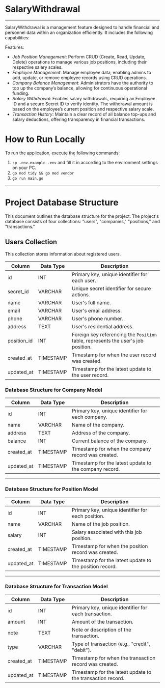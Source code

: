 # SalaryWithdrawal
---
SalaryWithdrawal is a management feature designed to handle financial and personnel data within an organization efficiently. It includes the following capabilities:

Features:
- *Job Position Management*: Perform CRUD (Create, Read, Update, Delete) operations to manage various job positions, including their respective salary scales.
- *Employee Management*: Manage employee data, enabling admins to add, update, or remove employee records using CRUD operations.
- *Company Balance Management*: Administrators have the authority to top up the company’s balance, allowing for continuous operational funding.
- *Salary Withdrawal*: Enables salary withdrawals, requiring an Employee ID and a secure Secret ID to verify identity. The withdrawal amount is based on the employee’s current position and respective salary scale.
- *Transaction History*: Maintain a clear record of all balance top-ups and salary deductions, offering transparency in financial transactions.

# How to Run Locally

To run the application, execute the following commands:

1. `cp .env.example .env` and fill it in according to the environment settings on your PC.
2. `go mod tidy && go mod vendor`
3. `go run main.go`

---
# Project Database Structure

This document outlines the database structure for the project. The project's database consists of four collections: "users", "companies," "positions," and "transactions."

## Users Collection

This collection stores information about registered users.

| Column       | Data Type | Description                                                           |
|--------------|-----------|-----------------------------------------------------------------------|
| id           | INT       | Primary key, unique identifier for each user.                         |
| secret_id    | VARCHAR   | Unique secret identifier for secure actions.                          |
| name         | VARCHAR   | User's full name.                                                     |
| email        | VARCHAR   | User's email address.                                                 |
| phone        | VARCHAR   | User's phone number.                                                  |
| address      | TEXT      | User's residential address.                                           |
| position_id  | INT       | Foreign key referencing the `Position` table, represents the user's job position. |
| created_at   | TIMESTAMP | Timestamp for when the user record was created.                       |
| updated_at   | TIMESTAMP | Timestamp for the latest update to the user record.  |

### Database Structure for Company Model

| Column       | Data Type | Description                                       |
|--------------|-----------|---------------------------------------------------|
| id           | INT       | Primary key, unique identifier for each company.  |
| name         | VARCHAR   | Name of the company.                              |
| address      | TEXT      | Address of the company.                           |
| balance      | INT       | Current balance of the company.                   |
| created_at   | TIMESTAMP | Timestamp for when the company record was created.|
| updated_at   | TIMESTAMP | Timestamp for the latest update to the company record.|

---

### Database Structure for Position Model

| Column       | Data Type | Description                                        |
|--------------|-----------|----------------------------------------------------|
| id           | INT       | Primary key, unique identifier for each position.  |
| name         | VARCHAR   | Name of the job position.                          |
| salary       | INT       | Salary associated with this job position.          |
| created_at   | TIMESTAMP | Timestamp for when the position record was created.|
| updated_at   | TIMESTAMP | Timestamp for the latest update to the position record.|

---

### Database Structure for Transaction Model

| Column       | Data Type | Description                                        |
|--------------|-----------|----------------------------------------------------|
| id           | INT       | Primary key, unique identifier for each transaction. |
| amount       | INT       | Amount of the transaction.                         |
| note         | TEXT      | Note or description of the transaction.            |
| type         | VARCHAR   | Type of transaction (e.g., "credit", "debit").|
| created_at   | TIMESTAMP | Timestamp for when the transaction record was created.|
| updated_at   | TIMESTAMP | Timestamp for the latest update to the transaction record.|

